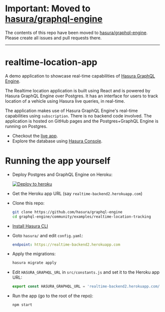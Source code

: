 # Important: Moved to [hasura/graphql-engine](https://github.com/hasura/graphql-engine/tree/master/community/examples/realtime-location-tracking)

The contents of this repo have been moved to [hasura/graphql-engine](https://github.com/hasura/graphql-engine/tree/master/community/examples/realtime-location-tracking). Please create all issues and pull requests there.

---

# realtime-location-app

A demo application to showcase real-time capabilities of [Hasura GraphQL
Engine](https://github.com/hasura/graphql-engine).

The Realtime location application is built using React and is powered by Hasura
GraphQL Engine over Postgres. It has an interface for users to track location of a vehicle using Hasura live queries, in real-time.

The application makes use of Hasura GraphQL Engine's real-time capabilities
using `subscription`. There is no backend code involved. The application is
hosted on GitHub pages and the Postgres+GraphQL Engine is running on Postgres.

- Checkout the [live app](https://hasura.github.io/realtime-location-app/).
- Explore the database using [Hasura
  Console](https://realtime-backend.herokuapp.com/).
  
# Running the app yourself

- Deploy Postgres and GraphQL Engine on Heroku:
  
  [![Deploy to
  heroku](https://www.herokucdn.com/deploy/button.svg)](https://heroku.com/deploy?template=https://github.com/hasura/graphql-engine-heroku)
- Get the Heroku app URL (say `realtime-backend2.herokuapp.com`)
- Clone this repo:
  ```bash
  git clone https://github.com/hasura/graphql-engine
  cd graphql-engine/community/examples/realtime-location-tracking
  ```
- [Install Hasura CLI](https://docs.hasura.io/1.0/graphql/manual/hasura-cli/install-hasura-cli.html)
- Goto `hasura/` and edit `config.yaml`:
  ```yaml
  endpoint: https://realtime-backend2.herokuapp.com
  ```
- Apply the migrations:
  ```bash
  hasura migrate apply
  ```
- Edit `HASURA_GRAPHQL_URL` in `src/constants.js` and set it to the
  Heroku app URL:
  ```js
  export const HASURA_GRAPHQL_URL = 'realtime-backend2.herokuapp.com/v1alpha1/graphql';
  ```
- Run the app (go to the root of the repo):
  ```bash
  npm start
  ```
